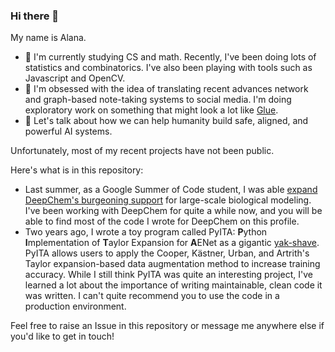 ### Hi there 👋

<!--
**alat-rights/alat-rights** is a ✨ _special_ ✨ repository because its `README.md` (this file) appears on your GitHub profile.
-->

My name is Alana.

- 🌱 I'm currently studying CS and math. Recently, I've been doing lots of statistics and combinatorics. I've also been playing with tools such as Javascript and OpenCV.
- 🔭 I'm obsessed with the idea of translating recent advances network and graph-based note-taking systems to social media. I'm doing exploratory work on something that might look a lot like [Glue](https://a9.io/glue-comic/).
- 💬 Let's talk about how we can help humanity build safe, aligned, and powerful AI systems.

Unfortunately, most of my recent projects have not been public. 

Here's what is in this repository:

- Last summer, as a Google Summer of Code student, I was able [expand DeepChem's burgeoning support](https://forum.deepchem.io/t/google-summer-of-code-2021-large-scale-protein-modeling-in-deepchem/507/2) for large-scale biological modeling. I've been working with DeepChem for quite a while now, and you will be able to find most of the code I wrote for DeepChem on this profile.
- Two years ago, I wrote a toy program called PyITA: **P**ython **I**mplementation of **T**aylor Expansion for **A**ENet as a gigantic [yak-shave](https://sketchplanations.com/yak-shaving). PyITA allows users to apply the Cooper, Kästner, Urban, and Artrith's Taylor expansion-based data augmentation method to increase training accuracy. While I still think PyITA was quite an interesting project, I've learned a lot about the importance of writing maintainable, clean code it was written. I can't quite recommend you to use the code in a production environment.

Feel free to raise an Issue in this repository or message me anywhere else if you'd like to get in touch!
